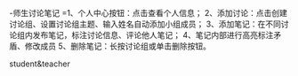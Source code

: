 -师生讨论笔记
=1、个人中心按钮：点击查看个人信息；
	2、添加讨论：点击创建讨论组、设置讨论组主题、输入姓名自动添加小组成员；
	3、添加笔记：在不同讨论组内发布笔记，标注讨论信息、评论他人笔记；
	4、笔记内部进行高亮标注矛盾、修改成员
	5、删除笔记：长按讨论组或单击删除按钮。


student&amp;teacher

